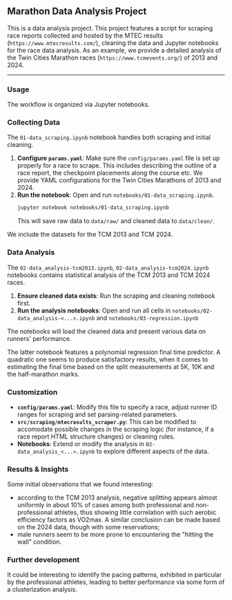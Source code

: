 ## Marathon Data Analysis Project

This is a data analysis project. This project features a script for scraping race reports collected and hosted by the MTEC results (`https://www.mtecresults.com/`), cleaning the data and Jupyter notebooks for the race data analysis. As an example, we provide a detailed analysis of the Twin Cities Marathon races (`https://www.tcmevents.org/`) of 2013 and 2024.

---
<!-- 
## Features

* **Web Scraper (`mtecresults_scraper.py`):** A customizable data scraper. Collects detailed race reports (personal info, split times) from `mtecresults.com`.
* **Data Analysis for TCM 2013 (`02-data_analysis-tcm2013.ipynb`):** A comprehensive Jupyter Notebook for exploring runner demographics, pacing patterns and performance variability for the Twin Cities Marathon 2013.
* **Configurable Parameters:** Race report format and scraping parameters are managed via a `params.yaml` file.
--- -->

### Usage

The workflow is organized via Jupyter notebooks.

### Collecting Data

The `01-data_scraping.ipynb` notebook handles both scraping and initial cleaning.

1.  **Configure `params.yaml`**: Make sure the `config/params.yaml` file is set up properly for a race to scrape. This includes describing the outline of a race report, the checkpoint placements along the course etc. We provide YAML configurations for the Twin Cities Marathons of 2013 and 2024.
2.  **Run the notebook**: Open and run `notebooks/01-data_scraping.ipynb`.
    ```bash
    jupyter notebook notebooks/01-data_scraping.ipynb
    ```
    This will save raw data to `data/raw/` and cleaned data to `data/clean/`.

We include the datasets for the TCM 2013 and TCM 2024.

### Data Analysis

The `02-data_analysis-tcm2013.ipynb`, `02-data_analysis-tcm2024.ipynb` notebooks contains statistical analysis of the TCM 2013 and TCM 2024 races.

1.  **Ensure cleaned data exists**: Run the scraping and cleaning notebook first.
2.  **Run the analysis notebooks**: Open and run all cells in `notebooks/02-data_analysis-<...>.ipynb` and `notebooks/03-regression.ipynb`

The notebooks will load the cleaned data and present various data on runners' performance.

The latter notebook features a polynomial regression final time predictor. A quadratic one seems to produce satisfactory results, when it comes to estimating the final time based on the split measurements at 5K, 10K and the half-marathon marks.



### Customization

* **`config/params.yaml`**: Modify this file to specify a race, adjust runner ID ranges for scraping and set parsing-related parameters.
* **`src/scraping/mtecresults_scraper.py`**: This can be modified to accomodate possible changes in the scraping logic (for instance, if a race report HTML structure changes) or cleaning rules.
* **Notebooks**: Extend or modify the analysis in `02-data_analysis_<...>.ipynb` to explore different aspects of the data.


### Results & Insights
Some initial observations that we found interesting:
* according to the TCM 2013 analysis, negative splitting appears almost uniformly in about 10% of cases among both professional and non-professional athletes, thus showing little correlation with such aerobic efficiency factors as VO2max. A similar conclusion can be made based on the 2024 data, though with some reservations;
* male runners seem to be more prone to encountering the "hitting the wall" condition.


### Further development
It could be interesting to identify the pacing patterns, exhibited in particular by the professional athletes, leading to better performance via some form of a clusterization analysis.